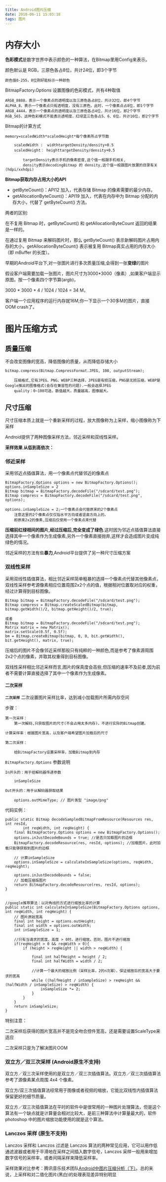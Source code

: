 ```yaml
---
title: Android图片压缩
date: 2018-06-11 15:03:18
tags: 图片
---
```


# 内存大小 #

**色彩模式**是数字世界中表示颜色的一种算法，在Bitmap里用Config来表示。

颜色默认是 RGB，三原色各占8位，共计24位，即3个字节

	颜色值0-255，8位刚好能标示一种颜色

BitmapFactory.Options 设置图像的色彩模式，共有4种取值

	ARGB_8888，表示一个像素点的透明度以及三原色各占8位，共计32位，即4个字节
    ALPHA_8，表示一个像素点只有透明度，没有三原色，此时，一个像素点占8位，即1个字节
    ARGB_4444，表示一个像素点的透明度以及三原色各占4位，共计16位，即2个字节
    RGB_565，这种色彩模式不能表示透明度，红绿蓝三色各占5、6、6位，共计16位，即2个字节

Bitmap的计算方式

	memory=scaledWidth*scaledHeight*每个像素所占字节数

		scaledWidth :  widthtargetDensity/density+0.5
		scaledHeight： heighttargetDensity/density+0.5

			targetDensity表示手机的像素密度,这个值一般跟手机相关,
			density表示decodingBitmap 的 density,这个值一般跟图片放置的目录有关(hdpi/xxhdpi)

**Bitmap获取内存占用大小的API**

- getByteCount()：API12 加入，代表存储 Bitmap 的像素需要的最少内存。
- getAllocationByteCount()：API19 加入，代表在内存中为 Bitmap 分配的内存大小，代替了 getByteCount() 方法。


两者的区别:

在不复用 Bitmap 时，getByteCount() 和 getAllocationByteCount 返回的结果是一样的。

在通过复用 Bitmap 来解码图片时，那么 getByteCount() 表示新解码图片占用内存的大小，getAllocationByteCount() 表示被复用 Bitmap真实占用的内存大小（即 mBuffer 的长度）。

早期的Android平台下,对一张图片进行多次质量压缩,会得到一张**变绿**的图片

假设客户端需要加载一张图片，图片尺寸为3000*3000（像素）,如果客户端显示原图，按一个像素四个字节算(argb)， 

3000 * 3000 * 4 / 1024 / 1024 = 34 M，

客户端一个应用程序的运行内存就16M,你一下显示一个30多M的图片，直接 OOM crash了。

# 图片压缩方式 #

## 质量压缩 ##

不会改变图像的宽高，降低图像的质量，从而降低存储大小

	bitmap.compress(Bitmap.CompressFormat.JPEG, 100, outputStream);

		压缩格式,它有JPEG、PNG、WEBP三种选择，JPEG是有损压缩，PNG是无损压缩，WEBP是Google推出的图像格式(会存在兼容性的问题).一般会选择JPEG
		quality：0~100可选，数值越大，质量越高，图像越大。

## 尺寸压缩 ##

尺寸压缩本质上就是一个重新采样的过程，放大图像称为上采样，缩小图像称为下采样

Android提供了两种图像采样方法，邻近采样和双线性采样。

**采样效果 从低到高依次：**

### 邻近采样 ###

采用邻近点插值算法，用一个像素点代替邻近的像素点

	BitmapFactory.Options options = new BitmapFactory.Options();
	options.inSampleSize = 2
	Bitmap bitmap = BitmapFactory.decodeFile("/sdcard/test.png");
	Bitmap compress = BitmapFactory.decodeFile("/sdcard/test.png", options);

	options.inSampleSize = 2;一个像素点会代替原来的2个像素点
		注意这里的2个像素点仅仅指水平方向或者竖直方向上的。
		即原来2x2的像素,压缩后仅使用一个像素点来代替

**压缩前红绿相间的图片,经过压缩后,完全变成了绿色**.这时因为邻近点插值算法直接选择其中一个像素作为生成像素,另外一个像素直接抛弃,这样才会造成图片变成纯绿色的情况。

邻近采样的方法有些**暴力**,Android平台提供了另一种尺寸压缩方案

### 双线性采样 ###

采用双线性插值算法，相比邻近采样简单粗暴的选择一个像素点代替其他像素点，双线性采样参考源像素相应位置周围2x2个点的值，根据相对位置取对应的权重，经过计算得到目标图像。

	Bitmap bitmap = BitmapFactory.decodeFile("/sdcard/test.png");
	Bitmap compress = Bitmap.createScaledBitmap(bitmap, bitmap.getWidth()/2, bitmap.getHeight()/2, true);
	
	或者
	Bitmap bitmap = BitmapFactory.decodeFile("/sdcard/test.png");
	Matrix matrix = new Matrix();
	matrix.setScale(0.5f, 0.5f);
	bm = Bitmap.createBitmap(bitmap, 0, 0, bit.getWidth(), bit.getHeight(), matrix, true);


压缩后的图片不会像邻近采样那般只有纯粹的一种颜色,而是参考了像素源周围2x2个点的像素，并取其权重得到目标图像。

双线性采样相比邻近采样而言,图片的保真度会高些,但压缩的速率不及前者,因为前者不需要计算直接选择了其中一个像素作为生成像素。

#### 二次采样 ####

**`二次采样`** 二次设置图片采样比率，达到减小加载图片所需内存空间

步骤： 

	第一次采样：
		第一次解码,只获取图片的尺寸(不会占用太多内存)，不进行实际的Bitmap创建。
	
	计算采样率：根据图片宽高，以及客户端希望图片加载后的尺寸

	第二次采样：
		
		给BitmapFactory设置采样率，加载Bitmap到内存

`BitmapFactory.Options` 参数说明

	In开头的：用于给解码器传递参数 
	
		inSampleSize 

	Out开头的：用于从解码器获取结果

		options.outMimeType; // 图片类型 "image/png"

		
代码实例：

	public static Bitmap decodeSampledBitmapFromResource(Resources res, int resId,
	        int reqWidth, int reqHeight) {
	    final BitmapFactory.Options options = new BitmapFactory.Options();
	    options.inJustDecodeBounds = true; //是否只加载图片的边框
	    BitmapFactory.decodeResource(res, resId, options); //加载图片，此时加载只能够获取到图片的边框
	
	    // 计算inSampleSize
	    options.inSampleSize = calculateInSampleSize(options, reqWidth, reqHeight);
	
	    options.inJustDecodeBounds = false;
	    // 加载压缩版图片
	    return BitmapFactory.decodeResource(res, resId, options);
	}


	//google推荐算法：以对角线的方式进行缩放比率的计算
	public static int calculateInSampleSize(BitmapFactory.Options options, int reqWidth, int reqHeight) {
        // 图片原始宽高
        final int height = options.outHeight;
        final int width = options.outWidth;
        int inSampleSize = 1;

        //只有当请求的宽度、高度 > 0时，进行缩放。否则，图片不进行缩放
        if(reqHeight > 0 && reqWidth > 0){
            if (height > reqHeight || width > reqWidth) {

                final int halfHeight = height / 2;
                final int halfWidth = width / 2;

				//计算一个最大的缩放比例（采样比率，2的n次幂），保证缩放后的宽高大于要求的宽高
                while ((halfHeight / inSampleSize) > reqHeight && (halfWidth / inSampleSize) > reqWidth) {
                    inSampleSize *= 2;
                }
            }
        }
        return inSampleSize;
    }

特别注意：

二次采样后获得的图片宽高并不是完全吻合控件宽高，还是需要设置ScaleType来适应

二次采样只是为了解决图片OOM

### 双立方／双三次采样 (Android原生不支持) ###

双立方／双三次采样使用的是双立方／双三次插值算法。双立方／双三次插值算法参考了源像素某点周围 4x4 个像素。

双立方/双三次插值算法经常用于图像或者视频的缩放，它能比双线性内插值算法保留更好的细节质量。

双立方／双三次插值算法在平时的软件中是很常用的一种图片处理算法，但是这个算法有一个缺点就是计算量会相对比较大，是前三种算法中计算量最大的，软件 photoshop 中的图片缩放功能使用的就是这个算法。

### Lanczos 采样 (原生不支持) ###

Lanczos 采样和 Lanczos 过滤是 Lanczos 算法的两种常见应用，它可以用作低通滤波器或者用于平滑地在采样之间插入数字信号，Lanczos 采样一般用来增加数字信号的采样率，或者间隔采样来降低采样率。

采样效果对比参考：腾讯音乐技术团队[Android中图片压缩分析（下）](https://mp.weixin.qq.com/s/H9Tz1n4O2-Aawgu7p-XL5w)。总的来说，上采样和对二值化图片(黑白)的处理表现差异特别明显


    